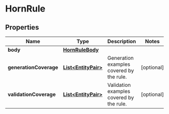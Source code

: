 
# HornRule

## Properties
Name | Type | Description | Notes
------------ | ------------- | ------------- | -------------
**body** | [**HornRuleBody**](HornRuleBody.md) |  | 
**generationCoverage** | [**List&lt;EntityPair&gt;**](EntityPair.md) | Generation examples covered by the rule. |  [optional]
**validationCoverage** | [**List&lt;EntityPair&gt;**](EntityPair.md) | Validation examples covered by the rule. |  [optional]



